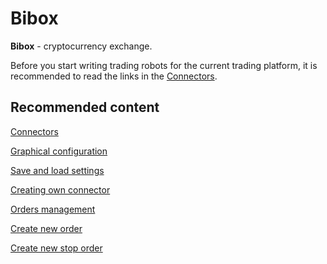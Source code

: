 # Bibox

**Bibox** \- cryptocurrency exchange.

Before you start writing trading robots for the current trading platform, it is recommended to read the links in the [Connectors](../../connectors.md). 

## Recommended content

[Connectors](../../connectors.md)

[Graphical configuration](../graphical_configuration.md)

[Save and load settings](../save_and_load_settings.md)

[Creating own connector](../creating_own_connector.md)

[Orders management](../../orders_management.md)

[Create new order](../../orders_management/create_new_order.md)

[Create new stop order](../../orders_management/create_new_stop_order.md)
